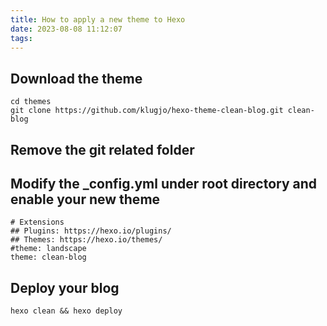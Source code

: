 ```yaml
---
title: How to apply a new theme to Hexo
date: 2023-08-08 11:12:07
tags:
---
```


## Download the theme

```
cd themes
git clone https://github.com/klugjo/hexo-theme-clean-blog.git clean-blog
```

## Remove the git related folder

## Modify the _config.yml under root directory and enable your new theme

```
# Extensions
## Plugins: https://hexo.io/plugins/
## Themes: https://hexo.io/themes/
#theme: landscape
theme: clean-blog
```

## Deploy your blog

```
hexo clean && hexo deploy
```